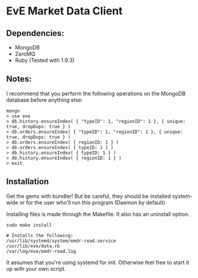 # EvE Market Data Client
## Dependencies:
- MongoDB
- ZeroMQ
- Ruby (Tested with 1.9.3)

## Notes:
I recommend that you perform the following operations on the MongoDB database before anything else:

    mongo
    > use eve
    > db.history.ensureIndex( { "typeID": 1, "regionID": 1 }, { unique: true, dropDups: true } )
    > db.orders.ensureIndex( { "typeID": 1, "regionID": 1 }, { unique: true, dropDups: true } )
    > db.orders.ensureIndex( { regionID: 1 } )
    > db.orders.ensureIndex( { typeID: 1 } )
    > db.history.ensureIndex( { typeID: 1 } )
    > db.history.ensureIndex( { regionID: 1 } )
    > exit

## Installation

Get the gems with bundler! But be careful, they should be installed system-wide or for the user who'll run this program (Daemon by default)

Installing files is made through the Makefile. It also has an uninstall option.

	sudo make install

	# Installs the following:
	/usr/lib/systemd/system/emdr-read.service
	/usr/lib/eve/data.rb
	/var/log/eve/emdr-read.log

It assumes that you're using systemd for init. Otherwise feel free to start it up with your own script.